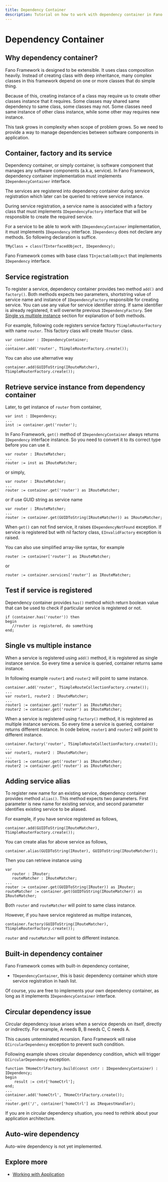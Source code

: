 ```yaml
---
title: Dependency Container
description: Tutorial on how to work with dependency container in Fano Framework
---
```


<h1 class="major">Dependency Container</h1>

## Why dependency container?

Fano Framework is designed to be extensible. It uses class composition heavily.
Instead of creating class with deep inheritance, many complex classes in this framework depend on one or more classes that do simple thing.

Because of this, creating instance of a class may require us to create
other classes instance that it requires. Some classes may shared same dependency to same class, some classes may not. Some classes need same instance of
other class instance, while some other may requires new instance.

This task grows in complexity when scope of problem grows. So we need to provide a way to manage dependencies between software components in application.

## Container, factory and its service

Dependency container, or simply container, is software component that manages
any software components (a.k.a, service). In Fano Framework, dependency container
implementation must implements `IDependencyContainer` interface.

The services are registered into dependency container during service registration which later can be queried to retrieve service instance.

During service registration, a service name is associated with a factory class
that must implements `IDependencyFactory` interface that will be responsible to create the required service.

For a service to be able to work with `IDependencyContainer` implementation, it must implements `IDependency` interface.
`IDependency` does not declare any methods. So following declaration is suffice.

```
TMyClass = class(TInterfacedObject, IDependency);
```

Fano Framework comes with base class `TInjectableObject` that implements `IDependency` interface.

## Service registration

To register a service, dependency container provides two method `add()` and `factory()`. Both methods expects two parameters, shortstring value of service name and instance of
`IDependencyFactory` responsible for creating service. You can use any value for service identifier string. If same identifier is already registered, it will overwrite previous `IDependencyFactory`.
See [Single vs multiple instance](#single-vs-multiple-instance) section for explanation of both methods.

For example, following code registers service factory `TSimpleRouterFactory` with name `router`. This factory class will create `TRouter` class.

```
var container : IDependencyContainer;
...
container.add('router', TSimpleRouterFactory.create());
```

You can also use alternative way

```
container.add(GUIDToString(IRouteMatcher), TSimpleRouterFactory.create());
```

## Retrieve service instance from dependency container

Later, to get instance of `router` from container,

```
var inst : IDependency;
...
inst := container.get('router');
```

In Fano Framework, `get()` method of `IDependencyContainer` always returns `IDependency` interface instance. So you need to convert it to its correct type
before you can use it.

```
var router : IRouteMatcher;
...
router := inst as IRouteMatcher;
```
or simply,

```
var router : IRouteMatcher;
...
router := container.get('router') as IRouteMatcher;
```

or if use GUID string as service name

```
var router : IRouteMatcher;
...
router := container.get(GUIDToString(IRouteMatcher)) as IRouteMatcher;
```

When `get()` can not find service, it raises `EDependencyNotFound` exception.
If service is registered but with nil factory class, `EInvalidFactory` exception is raised.

You can also use simplified array-like syntax, for example

```
router := container['router'] as IRouteMatcher;
```
or

```
router := container.services['router'] as IRouteMatcher;
```

## Test if service is registered

Dependency container provides `has()` method which return boolean value that can be used to check if particular service is registered or not.

```
if (container.has('router')) then
begin
   //router is registered, do something
end;
```

## <a name="single-vs-multiple-instance"></a>Single vs multiple instance

When a service is registered using `add()` method, it is registered as single instance service. So every time a service is queried, container returns
same instance.

In following example `router1` and `router2` will point to same instance.

```
container.add('router', TSimpleRouteCollectionFactory.create());
...
var router1, router2 : IRouteMatcher;
...
router1 := container.get('router') as IRouteMatcher;
router2 := container.get('router') as IRouteMatcher;
```

When a service is registered using `factory()` method, it is registered as multiple instance services. So every time a service is queried, container returns
different instance. In code below, `router1` and `router2` will point to different instance.

```
container.factory('router', TSimpleRouteCollectionFactory.create());
...
var router1, router2 : IRouteMatcher;
...
router1 := container.get('router') as IRouteMatcher;
router2 := container.get('router') as IRouteMatcher;
```

## Adding service alias

To register new name for an existing service, dependency container provides method `alias()`.
This method expects two parameters. First parameter is new name for existing service, and second parameter identifies existing service to be aliased.

For example, if you have service registered as follows,

```
container.add(GUIDToString(IRouteMatcher), TSimpleRouterFactory.create());
```

You can create alias for above service as follows,

```
container.alias(GUIDToString(IRouter), GUIDToString(IRouteMatcher));
```

Then you can retrieve instance using

```
var
   router : IRouter;
   routeMatcher : IRouteMatcher;
...
router := container.get(GUIDToString(IRouter)) as IRouter;
routeMatcher := container.get(GUIDToString(IRouteMatcher)) as IRouteMatcher;
```

Both `router` and `routeMatcher` will point to same class instance.


However, if you have service registered as multipe instances,

```
container.factory(GUIDToString(IRouteMatcher), TSimpleRouterFactory.create());
```

`router` and `routeMatcher` will point to different instance.


## Built-in dependency container

Fano Framework comes with built-in dependency container,

- `TDependencyContainer`, this is basic dependency container which store service registration in hash list.

Of course, you are free to implements your own dependency container, as long as it implements `IDependencyContainer` interface.

## Circular dependency issue

Circular dependency issue arises when a service depends on itself, directly or indirectly. For example, A needs B, B needs C, C needs A.

This causes unterminated recursion. Fano Framework will raise `ECircularDependency` exception to prevent such condition.

Following example shows circular dependency condition, which will trigger `ECircularDependency` exception.

```
function THomeCtrlFactory.build(const cntr : IDependencyContainer) : IDependency;
begin
    result := cntr['homeCtrl'];
end;
...
container.add('homeCtrl', THomeCtrlFactory.create());
...
router.get('/', container['homeCtrl'] as IRequestHandler);
```

If you are in circular dependency situation, you need to rethink about your application architecture.

## Auto-wire dependency

Auto-wire dependency is not yet implemented.

## Explore more

- [Working with Application](/working-with-application)
